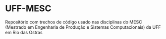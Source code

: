 # UFF-MESC
Repositório com trechos de código usado nas disciplinas do MESC (Mestrado em Engenharia de Produção e Sistemas Computacionais) da UFF em Rio das Ostras
